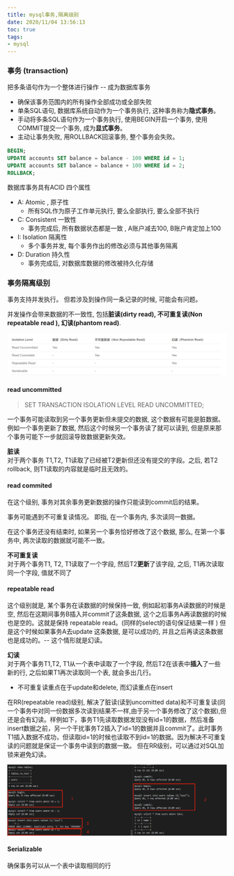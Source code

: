 ```yaml
---
title: mysql事务,隔离级别
date: 2020/11/04 13:56:13
toc: true
tags:
- mysql
---
```



### 事务 (transaction)
把多条语句作为一个整体进行操作 -- 成为数据库事务
* 确保该事务范围内的所有操作全部成功或全部失败
* 单条SQL语句, 数据库系统自动作为一个事务执行, 这种事务称为**隐式事务**。
* 手动将多条SQL语句作为一个事务执行,  使用BEGIN开启一个事务, 使用COMMIT提交一个事务, 成为**显式事务**。
* 主动让事务失败,  用ROLLBACK回滚事务, 整个事务会失败。
<!--more-->
```SQL
BEGIN;
UPDATE accounts SET balance = balance - 100 WHERE id = 1;
UPDATE accounts SET balance = balance + 100 WHERE id = 2;
ROLLBACK;
```

数据库事务具有ACID 四个属性

* A: Atomic ,  原子性 
  * 所有SQL作为原子工作单元执行, 要么全部执行, 要么全部不执行
* C: Consistent  一致性
  * 事务完成后,  所有数据状态都是一致 , A账户减去100,  B账户肯定加上100
* I: Isolation  隔离性 
  * 多个事务并发, 每个事务作出的修改必须与其他事务隔离
* D: Duration  持久性
  * 事务完成后,  对数据库数据的修改被持久化存储



### 事务隔离级别

事务支持并发执行。 但若涉及到操作同一条记录的时候, 可能会有问题。

并发操作会带来数据的不一致性, 包括**脏读(dirty read), 不可重复读(Non repeatable read ), 幻读(phantom  read)**.

![image-20200307113840232](mysql_4/image-20200307113840232.png)

#### read uncommitted

>SET TRANSACTION ISOLATION LEVEL READ UNCOMMITTED;

一个事务可能读取到另一个事务更新但未提交的数据, 这个数据有可能是脏数据。 例如一个事务更新了数据, 然后这个时候另一个事务读了就可以读到,  但是原来那个事务可能下一步就回滚导致数据更新失效。

**脏读**  
对于两个事务 T1,T2, T1读取了已经被T2更新但还没有提交的字段。之后, 若T2 rollback, 则T1读取的内容就是临时且无效的。

#### read commited

在这个级别, 事务对其余事务更新数据的操作只能读到commit后的结果。

事务可能遇到不可重复读情况。 即指, 在一个事务内, 多次读同一数据。

在这个事务还没有结束时, 如果另一个事务恰好修改了这个数据, 那么, 在第一个事务中, 两次读取的数据就可能不一致。

**不可重复读**  
对于两个事务T1, T2, T1读取了一个字段, 然后T2**更新**了该字段, 之后, T1再次读取同一个字段, 值就不同了

#### repeatable read

这个级别就是, 某个事务在读数据的时候保持一致, 例如起初事务A读数据的时候是空, 然后在这期间事务B插入并commit了这条数据,  这个之后事务A再读数据的时候也是空的。这就是保持 repeatable read。(同样的select的语句保证结果一样 ) 但是这个时候如果事务A去update 这条数据, 是可以成功的, 并且之后再读这条数据也是成功的。--  这个情形就是幻读。

**幻读**  
对于两个事务T1,T2,  T1从一个表中读取了一个字段, 然后T2在该表中**插入**了一些新的行, 之后如果T1再次读取同一个表, 就会多出几行。
* 不可重复读重点在于update和delete, 而幻读重点在insert  

在RR(repeatable read)级别, 解决了脏读(读到uncomitted data)和不可重复读(同一个事务中对同一份数据多次读到结果不一样,由于另一个事务修改了这个数据),但还是会有幻读。样例如下，事务T1先读取数据发现没有id=1的数据，然后准备insert数据之前，另一个干扰事务T2插入了id=1的数据并且commit了。此时事务T1插入数据不成功，但读取id=1的时候也读取不到id=1的数据。因为解决不可重复读的问题就是保证一个事务中读到的数据一致。 但在RR级别，可以通过对SQL加锁来避免幻读。

![image-20201104144623826](mysql_4/image-20201104144623826.png)


#### Serializable

确保事务可以从一个表中读取相同的行



  

